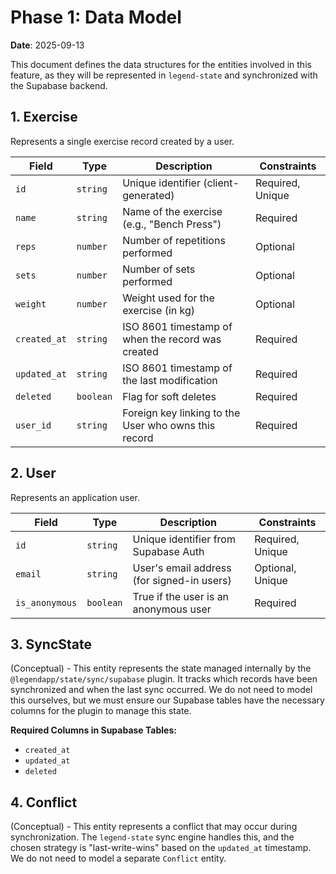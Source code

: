 # Phase 1: Data Model

**Date**: 2025-09-13

This document defines the data structures for the entities involved in this feature, as they will be represented in `legend-state` and synchronized with the Supabase backend.

## 1. Exercise

Represents a single exercise record created by a user.

| Field         | Type      | Description                                          | Constraints      |
|---------------|-----------|------------------------------------------------------|------------------|
| `id`          | `string`  | Unique identifier (client-generated)                 | Required, Unique |
| `name`        | `string`  | Name of the exercise (e.g., "Bench Press")           | Required         |
| `reps`        | `number`  | Number of repetitions performed                      | Optional         |
| `sets`        | `number`  | Number of sets performed                             | Optional         |
| `weight`      | `number`  | Weight used for the exercise (in kg)                 | Optional         |
| `created_at`  | `string`  | ISO 8601 timestamp of when the record was created    | Required         |
| `updated_at`  | `string`  | ISO 8601 timestamp of the last modification          | Required         |
| `deleted`     | `boolean` | Flag for soft deletes                                | Required         |
| `user_id`     | `string`  | Foreign key linking to the User who owns this record | Required         |

## 2. User

Represents an application user.

| Field      | Type     | Description                                | Constraints      |
|------------|----------|--------------------------------------------|------------------|
| `id`       | `string` | Unique identifier from Supabase Auth       | Required, Unique |
| `email`    | `string` | User's email address (for signed-in users) | Optional, Unique |
| `is_anonymous` | `boolean`| True if the user is an anonymous user      | Required         |

## 3. SyncState

(Conceptual) - This entity represents the state managed internally by the `@legendapp/state/sync/supabase` plugin. It tracks which records have been synchronized and when the last sync occurred. We do not need to model this ourselves, but we must ensure our Supabase tables have the necessary columns for the plugin to manage this state.

**Required Columns in Supabase Tables:**
- `created_at`
- `updated_at`
- `deleted`

## 4. Conflict

(Conceptual) - This entity represents a conflict that may occur during synchronization. The `legend-state` sync engine handles this, and the chosen strategy is "last-write-wins" based on the `updated_at` timestamp. We do not need to model a separate `Conflict` entity.
